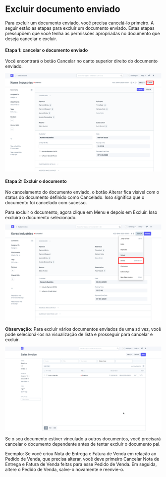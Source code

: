 # Excluir documento enviado



Para excluir um documento enviado, você precisa cancelá-lo primeiro. A seguir estão as etapas para excluir um documento enviado. Estas etapas pressupõem que você tenha as permissões apropriadas no documento que deseja cancelar e excluir.


#### Etapa 1: cancelar o documento enviado


Você encontrará o botão Cancelar no canto superior direito do documento enviado.


![Excluir documento](/files/cancel-delete-submitted-doc-1.png)


#### Etapa 2: Excluir o documento


No cancelamento do documento enviado, o botão Alterar fica visível com o status do documento definido como Cancelado. Isso significa que o documento foi cancelado com sucesso.


Para excluir o documento, agora clique em Menu e depois em Excluir. Isso excluirá o documento selecionado.


![Excluir documento](/files/cancel-delete-submitted-doc-2.png)


**Observação:** Para excluir vários documentos enviados de uma só vez, você pode selecioná-los na visualização de lista e prosseguir para cancelar e excluir.

![Cancelar documento](/files/cancel-list-view.gif)


Se o seu documento estiver vinculado a outros documentos, você precisará cancelar o documento dependente antes de tentar excluir o documento pai.

  
  


Exemplo: Se você criou Nota de Entrega e Fatura de Venda em relação ao Pedido de Venda, que precisa alterar, você deve primeiro Cancelar Nota de Entrega e Fatura de Venda feitas para esse Pedido de Venda. Em seguida, altere o Pedido de Venda, salve-o novamente e reenvie-o.



